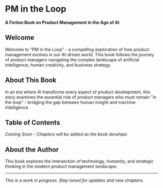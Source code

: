 # PM in the Loop

**A Fiction Book on Product Management in the Age of AI**

## Welcome

Welcome to "PM in the Loop" - a compelling exploration of how product management evolves in our AI-driven world. This book follows the journey of product managers navigating the complex landscape of artificial intelligence, human creativity, and business strategy.

## About This Book

In an era where AI transforms every aspect of product development, this story examines the essential role of product managers who must remain "in the loop" - bridging the gap between human insight and machine intelligence.

## Table of Contents

*Coming Soon - Chapters will be added as the book develops*

## About the Author

This book explores the intersection of technology, humanity, and strategic thinking in the modern product management landscape.

---

*This is a work in progress. Stay tuned for updates and new chapters.*
